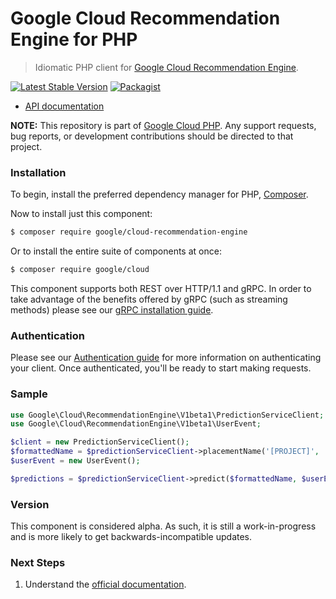 # Google Cloud Recommendation Engine for PHP

> Idiomatic PHP client for [Google Cloud Recommendation Engine](https://cloud.google.com/recommendations-ai).

[![Latest Stable Version](https://poser.pugx.org/google/cloud-recommendation-engine/v/stable)](https://packagist.org/packages/google/cloud-recommendation-engine) [![Packagist](https://img.shields.io/packagist/dm/google/cloud-recommendation-engine.svg)](https://packagist.org/packages/google/cloud-recommendation-engine)

* [API documentation](http://googleapis.github.io/google-cloud-php/#/docs/cloud-recommendation-engine/latest/recommendationengine/readme)

**NOTE:** This repository is part of [Google Cloud PHP](https://github.com/googleapis/google-cloud-php). Any
support requests, bug reports, or development contributions should be directed to
that project.

### Installation

To begin, install the preferred dependency manager for PHP, [Composer](https://getcomposer.org/).

Now to install just this component:

```sh
$ composer require google/cloud-recommendation-engine
```

Or to install the entire suite of components at once:

```sh
$ composer require google/cloud
```

This component supports both REST over HTTP/1.1 and gRPC. In order to take advantage of the benefits offered by gRPC (such as streaming methods)
please see our [gRPC installation guide](https://cloud.google.com/php/grpc).

### Authentication

Please see our [Authentication guide](https://github.com/googleapis/google-cloud-php/blob/master/AUTHENTICATION.md) for more information
on authenticating your client. Once authenticated, you'll be ready to start making requests.

### Sample

```php
use Google\Cloud\RecommendationEngine\V1beta1\PredictionServiceClient;
use Google\Cloud\RecommendationEngine\V1beta1\UserEvent;

$client = new PredictionServiceClient();
$formattedName = $predictionServiceClient->placementName('[PROJECT]', '[LOCATION]', '[CATALOG]', '[EVENT_STORE]', '[PLACEMENT]');
$userEvent = new UserEvent();

$predictions = $predictionServiceClient->predict($formattedName, $userEvent);
```

### Version

This component is considered alpha. As such, it is still a work-in-progress and is more likely to get backwards-incompatible updates.

### Next Steps

1. Understand the [official documentation](https://cloud.google.com/recommendations-ai/docs).
